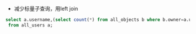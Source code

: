 * 减少标量子查询，用left join

```sql
select a.username,(select count(*) from all_objects b where b.owner=a.username) cnt
 from all_users a;
```





